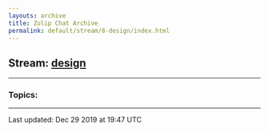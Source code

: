 ```yaml
---
layouts: archive
title: Zulip Chat Archive
permalink: default/stream/8-design/index.html
---
```


## Stream: [design](https://chdinesh1089.github.io/default/stream/8-design/index.html)
---

### Topics:



<hr><p>Last updated: Dec 29 2019 at 19:47 UTC</p>